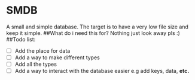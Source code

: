 # SMDB
A small and simple database. The target is to have a very low file size and keep it simple.
##What do i need this for?
Nothing just look away pls :)
##Todo list:
- [ ] Add the place for data
- [ ] Add a way to make different types
- [ ] Add all the types
- [ ] Add a way to interact with the database easier e.g add keys, data, **etc.**